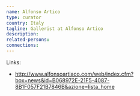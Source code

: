 ```yaml
---
name: Alfonso Artico
type: curator
country: Italy
tagline: Gallerist at Alfonso Artico
description:
related-persons:
connections:
---
```

Links:
* <http://www.alfonsoartiaco.com/web/index.cfm?box=news&id=B068972E-21F5-4087-8B1F057F21B7846B&azione=lista_home>
